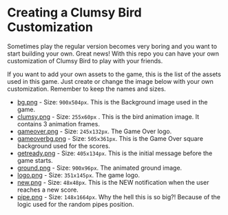 Creating a Clumsy Bird Customization
====================================

Sometimes play the regular version becomes very boring and you want
to start building your own. Great news! With this repo you can have your own
customization of Clumsy Bird to play with your friends.

If you want to add your own assets to the game, this is the list of the assets used in this game. Just create or change the image
below with your own customization. Remember to keep the names and sizes.

- [bg.png](https://raw.githubusercontent.com/r3vl1s/barkley-bird/gh-pages/data/img/bg.png) - Size: `900x504px`. This is the Background image used in the game.
- [clumsy.png](https://raw.githubusercontent.com/r3vl1s/barkley-bird/gh-pages/data/img/shane.png) - Size: `255x60px` . This is the bird animation image. It contains 3 animation frames.
- [gameover.png](https://raw.githubusercontent.com/r3vl1s/barkley-bird/gh-pages/data/img/gameover.png) - Size: `245x132px`. The Game Over logo.
- [gameoverbg.png](https://raw.githubusercontent.com/r3vl1s/barkley-bird/gh-pages/data/img/gameoverbg.png) - Size: `505x361px`. This is the Game Over square background used for the scores.
- [getready.png](https://raw.githubusercontent.com/r3vl1s/barkley-bird/gh-pages/data/img/getready.png) - Size: `405x134px`. This is the initial message before the game starts.
- [ground.png](https://raw.githubusercontent.com/r3vl1s/barkley-bird/gh-pages/data/img/ground.png) - Size: `900x96px`. The animated ground image.
- [logo.png](https://raw.githubusercontent.com/r3vl1s/barkley-bird/gh-pages/data/img/logo_barkley.png) - Size: `351x145px`. The game logo.
- [new.png](https://raw.githubusercontent.com/r3vl1s/barkley-bird/gh-pages/data/img/new.png) - Size: `48x48px`. This is the NEW notification when the user reaches a new score.
- [pipe.png](https://raw.githubusercontent.com/r3vl1s/barkley-bird/gh-pages/data/img/pipe_sh.png) - Size: `148x1664px`. Why the hell this is so big?! Because of the logic used for the random pipes position.
